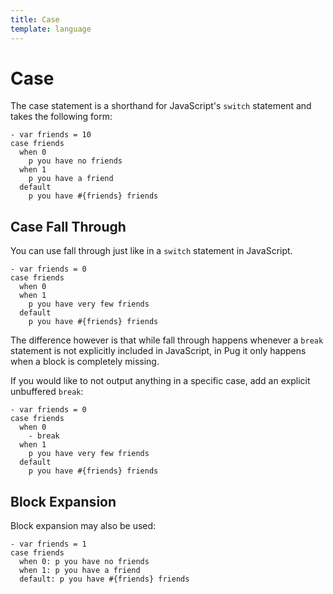```yaml
---
title: Case
template: language
---
```


# Case

The case statement is a shorthand for JavaScript's `switch` statement and takes the following form:

```pug-preview
- var friends = 10
case friends
  when 0
    p you have no friends
  when 1
    p you have a friend
  default
    p you have #{friends} friends
```

## Case Fall Through

You can use fall through just like in a `switch` statement in JavaScript.

```pug-preview
- var friends = 0
case friends
  when 0
  when 1
    p you have very few friends
  default
    p you have #{friends} friends
```

The difference however is that while fall through happens whenever a `break` statement is not explicitly included in JavaScript, in Pug it only happens when a block is completely missing.

If you would like to not output anything in a specific case, add an explicit unbuffered `break`:

```pug-preview
- var friends = 0
case friends
  when 0
    - break
  when 1
    p you have very few friends
  default
    p you have #{friends} friends
```

## Block Expansion

Block expansion may also be used:

```pug-preview
- var friends = 1
case friends
  when 0: p you have no friends
  when 1: p you have a friend
  default: p you have #{friends} friends
```
